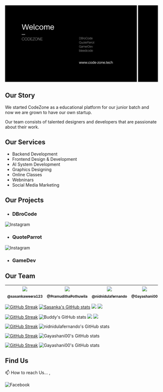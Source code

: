 [<img src="https://github.com/CodeZoneTech/.github/blob/main/codezone.png" alt="codezoneimg">](https://code-zone.tech/)

## Our Story

We started CodeZone as a educational platform for our junior batch and now we are grown to have our own startup.

Our team consists of talented designers and developers that are passionate about their work.

## Our Services

- Backend Development
- Frontend Design & Development
- AI System Development
- Graphics Designing
- Online Classes
- Webninars
- Social Media Marketing

## Our Projects

- ### DBroCode 
<a href="https://www.instagram.com/d_bro_code/">
  <img align="left" alt="Instagram" width="120px" src="https://img.shields.io/badge/Instagram-E4405F?style=for-the-badge&logo=instagram&logoColor=white" />
</a> </br>

- ### QuoteParrot
<a href="https://www.instagram.com/quote_codezone/">
  <img align="left" alt="Instagram" width="120px" src="https://img.shields.io/badge/Instagram-E4405F?style=for-the-badge&logo=instagram&logoColor=white" />
</a> </br>

- ### GameDev


## Our Team

| [<img  src="https://github.com/sasankaweera123.png?size=115" width="115"><br><sub>@sasankaweera123</sub>](https://github.com/sasankaweera123) | [<img  src="https://github.com/PramudithaPothuwila.png?size=115" width="115"><br><sub>@PramudithaPothuwila</sub>](https://github.com/PramudithaPothuwila) | [<img  src="https://github.com/nidnidulafernando.png?size=115" width="115"><br><sub>@nidnidulafernando</sub>](https://github.com/nidnidulafernando) | [<img src="https://github.com/Gayashani00.png?size=250" width="115"><br><sub>@Gayashani00</sub>](https://github.com/Gayashani00) |  [<img src="https://github.com/PavinduC.png?size=250" width="115"><br><sub>@PavinduC</sub>](https://github.com/PavinduC) |
| :---------------------------------------------------------------------------------------------------------------------: | :----------------------------------------------------------------------------------------------------------------------------------: | :-------------------------------------------------------------------------------------------------------------------: |:-------------------------------------------------------------------------------------------------------------------: |:-------------------------------------------------------------------------------------------------------------------: |

[![GitHub Streak](http://github-readme-streak-stats.herokuapp.com?user=sasankaweera123&theme=dark&background=000000)](https://git.io/streak-stats)
[![Sasanka's GitHub stats](https://github-readme-stats.vercel.app/api?username=sasankaweera123&show_icons=true&theme=tokyonight)]((https://github.com/anuraghazra/github-readme-stats))
![](http://github-profile-summary-cards.vercel.app/api/cards/repos-per-language?username=sasankaweera123&theme=tokyonight)
![](http://github-profile-summary-cards.vercel.app/api/cards/most-commit-language?username=sasankaweera123&theme=tokyonight)

[![GitHub Streak](http://github-readme-streak-stats.herokuapp.com?user=PramudithaPothuwila&theme=dark&background=000000)](https://git.io/streak-stats)
![Buddy's GitHub stats](https://github-readme-stats.vercel.app/api?username=PramudithaPothuwila&show_icons=true&theme=radical)
![](http://github-profile-summary-cards.vercel.app/api/cards/repos-per-language?username=PramudithaPothuwila&theme=radical)
![](http://github-profile-summary-cards.vercel.app/api/cards/most-commit-language?username=PramudithaPothuwila&theme=radical)

[![GitHub Streak](http://github-readme-streak-stats.herokuapp.com?user=nidnidulafernando&theme=dark&background=000000)](https://git.io/streak-stats)
![nidnidulafernando's GitHub stats](https://github-readme-stats.vercel.app/api?username=nidnidulafernando&show_icons=true&theme=cobalt)

[![GitHub Streak](http://github-readme-streak-stats.herokuapp.com?user=Gayashani00&theme=dark&background=000000)](https://git.io/streak-stats)
![Gayashani00's GitHub stats](https://github-readme-stats.vercel.app/api?username=Gayashani00&show_icons=true&theme=dracula)

[![GitHub Streak](http://github-readme-streak-stats.herokuapp.com?user=PavinduC&theme=dark&background=000000)](https://git.io/streak-stats)
![Gayashani00's GitHub stats](https://github-readme-stats.vercel.app/api?username=PavinduC&show_icons=true&theme=dracula)

## Find Us

📫 How to reach Us... , </br></br>
<a href="https://www.facebook.com/codezonetech/">
  <img align="left" alt="Facebook" width="120px" src="https://img.shields.io/badge/Facebook-1877F2?style=for-the-badge&logo=facebook&logoColor=white" />
</a>
